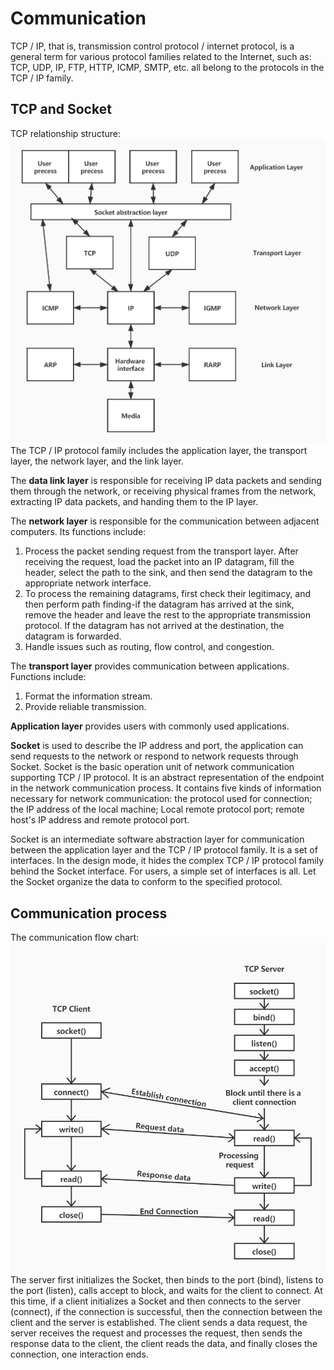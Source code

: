 Communication
==
TCP / IP, that is, transmission control protocol / internet protocol, is a general term for various protocol families related to the Internet, such as: TCP, UDP, IP, FTP, HTTP, ICMP, SMTP, etc. all belong to the protocols in the TCP / IP family.<br>

TCP and Socket
--
TCP relationship structure:<br>
![](https://github.com/Real-time-embedded10/Magic-Music-Player/blob/master/Image/TCP%20relationship%20structure.png)<br>
The TCP / IP protocol family includes the application layer, the transport layer, the network layer, and the link layer.<br>

The **data link layer** is responsible for receiving IP data packets and sending them through the network, or receiving physical frames from the network, extracting IP data packets, and handing them to the IP layer.<br>

The **network layer** is responsible for the communication between adjacent computers. Its functions include:<br>
1) Process the packet sending request from the transport layer. After receiving the request, load the packet into an IP datagram, fill the header, select the path to the sink, and then send the datagram to the appropriate network interface.<br>
2) To process the remaining datagrams, first check their legitimacy, and then perform path finding-if the datagram has arrived at the sink, remove the header and leave the rest to the appropriate transmission protocol. If the datagram has not arrived at the destination, the datagram is forwarded.<br>
3) Handle issues such as routing, flow control, and congestion.<br>

The **transport layer** provides communication between applications. Functions include:<br>
1) Format the information stream.<br>
2) Provide reliable transmission.<br>

**Application layer** provides users with commonly used applications.<br>

**Socket** is used to describe the IP address and port, the application can send requests to the network or respond to network requests through Socket. Socket is the basic operation unit of network communication supporting TCP / IP protocol. It is an abstract representation of the endpoint in the network communication process. It contains five kinds of information necessary for network communication: the protocol used for connection; the IP address of the local machine; Local remote protocol port; remote host's IP address and remote protocol port.<br>

Socket is an intermediate software abstraction layer for communication between the application layer and the TCP / IP protocol family. It is a set of interfaces. In the design mode, it hides the complex TCP / IP protocol family behind the Socket interface. For users, a simple set of interfaces is all. Let the Socket organize the data to conform to the specified protocol.<br>

Communication process
--
The communication flow chart:<br>
![](https://github.com/Real-time-embedded10/Magic-Music-Player/blob/master/Image/Communication%20Flow%20Chart.jpg)<br>
The server first initializes the Socket, then binds to the port (bind), listens to the port (listen), calls accept to block, and waits for the client to connect. At this time, if a client initializes a Socket and then connects to the server (connect), if the connection is successful, then the connection between the client and the server is established. The client sends a data request, the server receives the request and processes the request, then sends the response data to the client, the client reads the data, and finally closes the connection, one interaction ends.<br>




